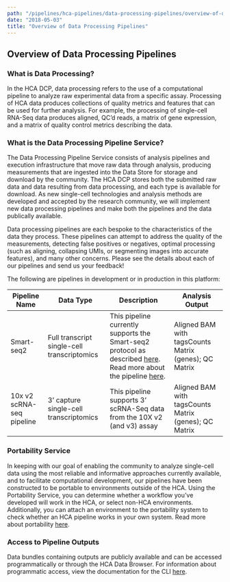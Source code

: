 ```yaml
---
path: "/pipelines/hca-pipelines/data-processing-pipelines/overview-of-data-processing-pipelines-user-guides"
date: "2018-05-03"
title: "Overview of Data Processing Pipelines"
---
```

## Overview of Data Processing Pipelines
### What is Data Processing?
In the HCA DCP, data processing refers to the use of a computational pipeline to analyze raw experimental data from a specific assay. Processing of HCA data produces collections of quality metrics and features that can be used for further analysis. For example, the processing of single-cell RNA-Seq data produces aligned, QC’d reads, a matrix of gene expression, and a matrix of quality control metrics describing the data.   

### What is the Data Processing Pipeline Service?
The Data Processing Pipeline Service consists of analysis pipelines and execution infrastructure that move raw data through analysis, producing measurements that are ingested into the Data Store for storage and download by the community. The HCA DCP stores both the submitted raw data and data resulting from data processing, and each type is available for download. As new single-cell technologies and analysis methods are developed and accepted by the research community, we will implement new data processing pipelines and make both the pipelines and the data publically available.

Data processing pipelines are each bespoke to the characteristics of the data they process. These pipelines can attempt to address the quality of the measurements, detecting false positives or negatives, optimal processing (such as aligning, collapsing UMIs, or segmenting images into accurate features), and many other concerns. Please see the details about each of our pipelines and send us your feedback!

The following are pipelines in development or in production in this platform:

| Pipeline Name | Data Type                                   | Description                                                                                                                            | Analysis Output                                     |
|------------------|---------------------------------------------|----------------------------------------------------------------------------------------------------------------------------------------|-----------------------------------------------------|
| Smart-seq2    | Full transcript single-cell transcriptomics | This pipeline currently supports the Smart-seq2 protocol as described [here](https://www.nature.com/articles/nprot.2014.006). Read more about the pipeline [here](/learn/userguides/data-processing-pipelines/smart-seq2-workflow).                              | Aligned BAM with tagsCounts Matrix (genes); QC Matrix |
| 10x v2 scRNA-seq pipeline | 3’ capture single-cell transcriptomics      | This pipeline supports 3’ scRNA-Seq data from the 10X v2 (and v3) assay | Aligned BAM with tagsCounts Matrix (genes); QC Matrix |

### Portability Service 
In keeping with our goal of enabling the community to analyze single-cell data using the most reliable and informative approaches currently available, and to facilitate computational development, our pipelines have been constructed to be portable to environments outside of the HCA. Using the Portability Service, you can determine whether a workflow you’ve developed will work in the HCA, or select non-HCA environments. Additionally, you can attach an environment to the portability system to check whether an HCA pipeline works in your own system. Read more about portability [here](/pipelines/hca-pipelines/data-processing-pipelines/pipeline-portability).

### Access to Pipeline Outputs
Data bundles containing outputs are publicly available and can be accessed programmatically or through the HCA Data Browser. For information about programmatic access, view the documentation for the CLI [here](/guides/installing-the-hca-cli).








